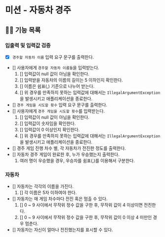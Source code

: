 # 미션 - 자동차 경주

## 👨‍💻 기능 목록

### 입출력 및 입력값 검증
- [x] `경주할 자동차 이름` 입력 요구 문구를 출력한다.
- [] 사용자에게 `경주할 자동차 이름들`을 입력받는다.
  1. [] 입력값이 null 값이 아님을 확인한다.
  2. [] 입력받을 자동차의 이름의 길이는 5 이하인지 확인한다.
  3. [] 이름은 쉼표(,) 기준으로 나누어 받는다.
  4. [] 위 경우를 만족하지 못하는 입력값에 대해서는 `IllegalArgumentException`을 발생시키고 애플리케이션을 종료한다.
- [] `경주 게임을 시도할 횟수` 입력 요구 문구를 출력한다.
- [] 사용자에게 `경주 게임을 시도할 횟수`를 입력받는다.
  1. [] 입력값이 null 값이 아님을 확인한다.
  2. [] 입력값이 숫자임을 확인한다.
  3. [] 입력값이 0 이상인지 확인한다.
  4. [] 위 경우를 만족하지 못하는 입력값에 대해서는 `IllegalArgumentException`을 발생시키고 애플리케이션을 종료한다.
- [] 경주 게임 진행 차수 별, 각 자동차가 전진한 정도를 출력한다.
- [] 자동차 경주 게임이 완료한 후, 누가 우승했는지 출력한다.
  1. 여러 명이 우승했을 경우, 우승자를 쉼표(,)를 이용해서 구분한다.

### 자동차
- [] 자동차는 각각의 이름을 가진다.
  1. [] 각 이름은 5자 이하여야 한다.
- [] 자동차는 매 게임 차수마다 전진 혹은 멈출 수 있다.
  1. [] 0 ~ 9 사이에서 무작위 정수 값을 구한 후, 무작위 값이 4 이상이면 전진한다.
  2. [] 0 ~ 9 사이에서 무작위 정수 값을 구한 후, 무작위 값이 0 이상 4 미만인 경우 멈춘다.
- [] 자동차는 자신이 얼마나 전진했는지를 표시할 수 있다.